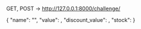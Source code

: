 GET, POST -> http://127.0.0.1:8000/challenge/

{ "name": "", "value": , "discount_value": , "stock": }
